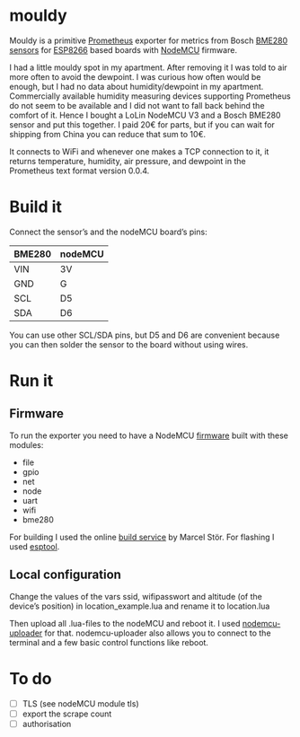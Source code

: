 # mouldy

Mouldy is a primitive [Prometheus](https://prometheus.io/docs/introduction/overview/) exporter for metrics from Bosch [BME280 sensors](https://www.bosch-sensortec.com/bst/products/all_products/bme280) for [ESP8266](http://espressif.com/products/hardware/esp8266ex/overview/) based boards with [NodeMCU](https://nodemcu.readthedocs.io/en/master/) firmware. 

I had a little mouldy spot in my apartment. After removing it I was told to air more often to avoid the dewpoint. I was curious how often would be enough, but I had no data about humidity/dewpoint in my apartment. Commercially available humidity measuring devices supporting Prometheus do not seem to be available and I did not want to fall back behind the comfort of it. Hence I bought a LoLin NodeMCU V3 and a Bosch BME280 sensor and put this together. I paid 20€ for parts, but if you can wait for shipping from China you can reduce that sum to 10€.

It connects to WiFi and whenever one makes a TCP connection to it, it returns temperature, humidity, air pressure, and dewpoint in the Prometheus text format version 0.0.4.

# Build it

Connect the sensor’s and the nodeMCU board’s pins:

BME280 | nodeMCU
------ | -------
VIN | 3V
GND | G
SCL | D5
SDA | D6

You can use other SCL/SDA pins, but D5 and D6 are convenient because you can then solder the sensor to the board without using wires.

# Run it

## Firmware

To run the exporter you need to have a NodeMCU [firmware](https://nodemcu.readthedocs.io/en/master/en/build/) built with these modules:

- file
- gpio
- net
- node
- uart
- wifi
- bme280

For building I used the online [build service](https://nodemcu-build.com/) by Marcel Stör.
For flashing I used [esptool](https://github.com/espressif/esptool).

## Local configuration

Change the values of the vars ssid, wifipasswort and altitude (of the device’s position) in location_example.lua and rename it to location.lua  

Then upload all .lua-files to the nodeMCU and reboot it. I used [nodemcu-uploader](https://github.com/kmpm/nodemcu-uploader) for that. nodemcu-uploader also allows you to connect to the terminal and a few basic control functions like reboot.

# To do

- [ ] TLS (see nodeMCU module tls)
- [ ] export the scrape count
- [ ] authorisation
